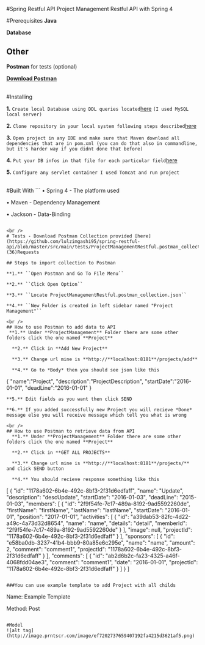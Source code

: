 #Spring Restful API
Project Management Restful API with Spring 4 

#Prerequisites
**Java**

**Database**

## Other

**Postman** for tests (optional)

**[Download Postman](https://www.getpostman.com)**

<br />
#Installing

**1.** ``Create local Database using DDL queries located``[here](https://github.com/lulzimgashi95/spring-restful-api/blob/master/src/main/resources/database.sql) ``(I used MySQL local server)``

**2.** ``Clone repository in your local system following steps described``[here](https://help.github.com/articles/cloning-a-repository/)

**3.** ``Open project in any IDE and make sure that Maven download all dependencies that are in pom.xml (you can do that also in commandline, but it's harder way if you didnt done that before)``


**4.** ``Put your DB infos in that file for each particular field``[here](https://github.com/lulzimgashi95/spring-restful-api/blob/master/src/main/resources/db.properties)

**5.** ``Configure any servlet container I used Tomcat and run project``

<br />
#Built With
```
  • Spring 4 - The platform used
  
  • Maven - Dependency Management
  
  • Jackson - Data-Binding
```

<br />
# Tests - Download Postman Collection provided [here](https://github.com/lulzimgashi95/spring-restful-api/blob/master/src/main/tests/ProjectManagementRestful.postman_collection.json) (36)Requests

## Steps to import collection to Postman

**1.** ``Open Postman and Go To File Menu``

**2.** ``Click Open Option``

**3.** ``Locate ProjectManagementRestful.postman_collection.json``

**4.** ``New Folder is created in left sidebar named "Project Management"``

<br />
## How to use Postman to add data to API
 **1.** Under **ProjectManagement** Folder there are some other folders click the one named **Project**
  
  **2.** Click in **Add New Project** 
  
  **3.** Change url mine is **http://**localhost:8181**/projects/add** 
  
  **4.** Go to *Body* then you should see json like this
```
{
	"name":"Project",
	"description":"ProjectDescription",
	"startDate":"2016-01-01",
	"deadLine":"2016-01-01"
}
```
**5.** Edit fields as you want then click SEND

**6.** If you added successfully new Project you will recieve *Done* message else you will receive message which tell you what is wrong

<br />
## How to use Postman to retrieve data from API
  **1.** Under **ProjectManagement** Folder there are some other folders click the one named **Project**
  
  **2.** Click in **GET ALL PROJECTS** 
  
  **3.** Change url mine is **http://**localhost:8181**/projects/** and click SEND button
  
  **4.** You should recieve response something like this
  ```
[
  {
    "id": "1178a602-6b4e-492c-8bf3-2f31d6edfaff",
    "name": "Update",
    "description": "descUpdate",
    "startDate": "2016-01-03",
    "deadLine": "2015-01-03",
    "members": [
      {
        "id": "2f9f54fe-7c17-489a-8192-9ad5592260de",
        "firstName": "firstName",
        "lastName": "lastName",
        "startDate": "2016-01-01",
        "position": "2017-01-01",
        "activities": [
          {
            "id": "a39dab53-82fc-4d22-a49c-4a73d32d8654",
            "name": "name",
            "details": "detail",
            "memberId": "2f9f54fe-7c17-489a-8192-9ad5592260de"
          }
        ],
        "image": null,
        "projectId": "1178a602-6b4e-492c-8bf3-2f31d6edfaff"
      }
    ],
    "sponsors": [
      {
        "id": "e58ba0db-3237-41b4-bbb9-80a85e6c295e",
        "name": "name",
        "amount": 2,
        "comment": "comment1",
        "projectId": "1178a602-6b4e-492c-8bf3-2f31d6edfaff"
      }
    ],
    "comments": [
      {
        "id": "ab2d6b2c-fa23-4325-a46f-4068fdd04ae3",
        "comment": "comment1",
        "date": "2016-01-01",
        "projectId": "1178a602-6b4e-492c-8bf3-2f31d6edfaff"
      }
    ]
  }
]
``` 

###You can use example template to add Project with all childs
```
Name: Example Template

Method: Post
```

#Model
![alt tag](http://image.prntscr.com/image/ef7202737659407192fa4215d3621af5.png)
